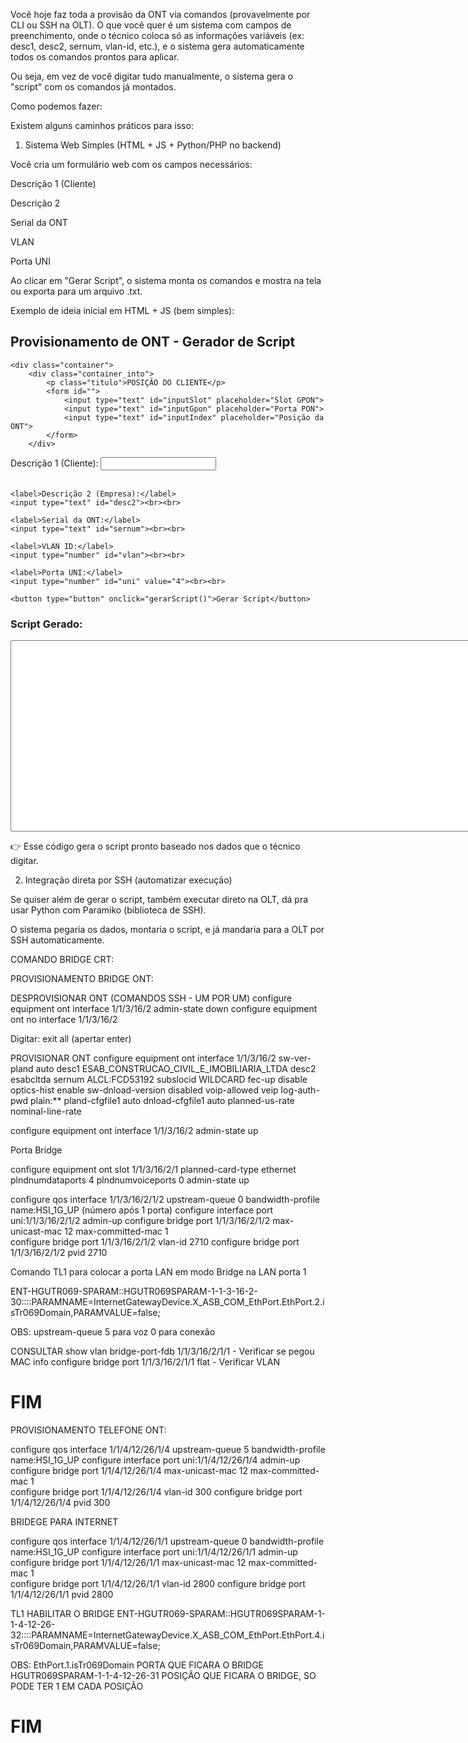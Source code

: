 Você hoje faz toda a provisão da ONT via comandos (provavelmente por CLI ou SSH na OLT). O que você quer é um sistema com campos de preenchimento, onde o técnico coloca só as informações variáveis (ex: desc1, desc2, sernum, vlan-id, etc.), e o sistema gera automaticamente todos os comandos prontos para aplicar.

Ou seja, em vez de você digitar tudo manualmente, o sistema gera o "script" com os comandos já montados.

Como podemos fazer:

Existem alguns caminhos práticos para isso:

1. Sistema Web Simples (HTML + JS + Python/PHP no backend)

Você cria um formulário web com os campos necessários:

Descrição 1 (Cliente)

Descrição 2

Serial da ONT

VLAN

Porta UNI

Ao clicar em "Gerar Script", o sistema monta os comandos e mostra na tela ou exporta para um arquivo .txt.

Exemplo de ideia inicial em HTML + JS (bem simples):
<!DOCTYPE html>
<html lang="pt-BR">

<head>
  <meta charset="UTF-8">
  <title>Bridge Nokia</title>
</head>

<body>
  <h2>Provisionamento de ONT - Gerador de Script</h2>


    <div class="container">
        <div class="container_into">
            <p class="titulo">POSIÇÃO DO CLIENTE</p>    
            <form id="">
                <input type="text" id="inputSlot" placeholder="Slot GPON">
                <input type="text" id="inputGpon" placeholder="Porta PON">
                <input type="text" id="inputIndex" placeholder="Posição da ONT">
            </form>
        </div>
  
  <form id="formONT">
    <label>Descrição 1 (Cliente):</label>
    <input type="text" id="desc1"><br><br>

    <label>Descrição 2 (Empresa):</label>
    <input type="text" id="desc2"><br><br>

    <label>Serial da ONT:</label>
    <input type="text" id="sernum"><br><br>

    <label>VLAN ID:</label>
    <input type="number" id="vlan"><br><br>

    <label>Porta UNI:</label>
    <input type="number" id="uni" value="4"><br><br>

    <button type="button" onclick="gerarScript()">Gerar Script</button>
  </form>

  <h3>Script Gerado:</h3>
  <textarea id="saida" rows="20" cols="100"></textarea>

  <script>
    function gerarScript() {
      let desc1 = document.getElementById("desc1").value || "CLIENTE";
      let desc2 = document.getElementById("desc2").value || "EMPRESA";
      let sernum = document.getElementById("sernum").value || "ALCL:XXXXXX";
      let vlan = document.getElementById("vlan").value || "2750";
      let uni = document.getElementById("uni").value || "4";

      let script = `
configure equipment ont interface 1/1/1/8/2 sw-ver-pland auto desc1 ${desc1} desc2 ${desc2} sernum ${sernum} subslocid WILDCARD fec-up disable optics-hist enable sw-dnload-version disabled voip-allowed veip log-auth-pwd plain:** pland-cfgfile1 auto dnload-cfgfile1 auto planned-us-rate nominal-line-rate
configure equipment ont interface 1/1/1/8/2 admin-state up
configure equipment ont slot 1/1/1/8/2/1 planned-card-type ethernet plndnumdataports 4 plndnumvoiceports 0 admin-state up
configure qos interface 1/1/1/8/2/1/${uni} upstream-queue 0 bandwidth-profile name:HSI_1G_UP
configure interface port uni:1/1/1/8/2/1/${uni} admin-up
configure bridge port 1/1/1/8/2/1/${uni} max-unicast-mac 12 max-committed-mac 1
configure bridge port 1/1/1/8/2/1/${uni} vlan-id ${vlan}
configure bridge port 1/1/1/8/2/1/${uni} pvid ${vlan}
ENT-HGUTR069-SPARAM::HGUTR069SPARAM-1-1-1-8-2-35::::PARAMNAME=InternetGatewayDevice.X_ASB_COM_EthPort.EthPort.${uni}.isTr069Domain,PARAMVALUE=false;
      `;

      document.getElementById("saida").value = script.trim();
    }
  </script>
</body>
</html>


👉 Esse código gera o script pronto baseado nos dados que o técnico digitar.

2. Integração direta por SSH (automatizar execução)

Se quiser além de gerar o script, também executar direto na OLT, dá pra usar Python com Paramiko (biblioteca de SSH).

O sistema pegaria os dados, montaria o script, e já mandaria para a OLT por SSH automaticamente.



COMANDO BRIDGE CRT:


PROVISIONAMENTO BRIDGE ONT:

DESPROVISIONAR ONT (COMANDOS SSH - UM POR UM)
configure equipment ont interface 1/1/3/16/2 admin-state down
configure equipment ont no interface 1/1/3/16/2

Digitar: exit all (apertar enter)

PROVISIONAR ONT
configure equipment ont interface 1/1/3/16/2 sw-ver-pland auto desc1 ESAB_CONSTRUCAO_CIVIL_E_IMOBILIARIA_LTDA desc2 esabcltda sernum ALCL:FCD53192 subslocid WILDCARD fec-up disable optics-hist enable sw-dnload-version disabled voip-allowed veip log-auth-pwd plain:** pland-cfgfile1 auto dnload-cfgfile1 auto planned-us-rate nominal-line-rate

configure equipment ont interface 1/1/3/16/2 admin-state up

Porta Bridge

configure equipment ont slot 1/1/3/16/2/1 planned-card-type ethernet plndnumdataports 4 plndnumvoiceports 0 admin-state up

configure qos interface 1/1/3/16/2/1/2 upstream-queue 0 bandwidth-profile name:HSI_1G_UP (número após 1 porta)
configure interface port uni:1/1/3/16/2/1/2 admin-up
configure bridge port 1/1/3/16/2/1/2 max-unicast-mac 12 max-committed-mac 1		
configure bridge port 1/1/3/16/2/1/2 vlan-id 2710
configure bridge port 1/1/3/16/2/1/2 pvid 2710



Comando TL1 para colocar a porta LAN em modo Bridge na LAN porta 1 

ENT-HGUTR069-SPARAM::HGUTR069SPARAM-1-1-3-16-2-30::::PARAMNAME=InternetGatewayDevice.X_ASB_COM_EthPort.EthPort.2.isTr069Domain,PARAMVALUE=false;

OBS:
upstream-queue 5 para voz 0 para conexão

CONSULTAR
show vlan bridge-port-fdb 1/1/3/16/2/1/1 - Verificar se pegou MAC
info configure bridge port 1/1/3/16/2/1/1 flat - Verificar VLAN


FIM
====================================

PROVISIONAMENTO TELEFONE ONT:

configure qos interface 1/1/4/12/26/1/4 upstream-queue 5 bandwidth-profile name:HSI_1G_UP 
configure interface port uni:1/1/4/12/26/1/4 admin-up		
configure bridge port 1/1/4/12/26/1/4 max-unicast-mac 12  max-committed-mac 1		
configure bridge port 1/1/4/12/26/1/4 vlan-id 300
configure bridge port 1/1/4/12/26/1/4 pvid 300

BRIDEGE PARA INTERNET 

configure qos interface 1/1/4/12/26/1/1 upstream-queue 0 bandwidth-profile name:HSI_1G_UP
configure interface port uni:1/1/4/12/26/1/1 admin-up		
configure bridge port 1/1/4/12/26/1/1 max-unicast-mac 12  max-committed-mac 1		
configure bridge port 1/1/4/12/26/1/1 vlan-id 2800
configure bridge port 1/1/4/12/26/1/1 pvid 2800

TL1 HABILITAR O BRIDGE 
ENT-HGUTR069-SPARAM::HGUTR069SPARAM-1-1-4-12-26-32::::PARAMNAME=InternetGatewayDevice.X_ASB_COM_EthPort.EthPort.4.isTr069Domain,PARAMVALUE=false;

OBS: EthPort.1.isTr069Domain  PORTA QUE FICARA O BRIDGE 
HGUTR069SPARAM-1-1-4-12-26-31   POSIÇÃO QUE FICARA O BRIDGE, SO PODE TER 1 EM CADA POSIÇÃO

FIM
====================================
